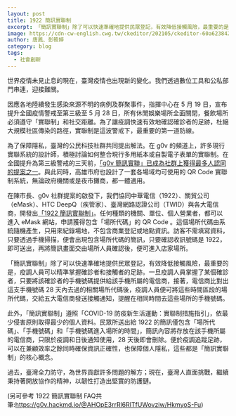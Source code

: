 ```yaml
---
layout: post
title: 1922 簡訊實聯制
excerpt: 「簡訊實聯制」除了可以快速準確地提供民眾登記，有效降低接觸風險，最重要的是，疫調人員可以精準掌握確診者和接觸者的足跡。
image: https://cdn-cw-english.cwg.tw/ckeditor/202105/ckeditor-60a623842b256.jpg
author: 唐鳳、彭筱婷
category: blog
tags: 
  - 社會創新
---
```


世界疫情未見止息的現在，臺灣疫情也出現新的變化。我們透過數位工具和公私部門串連，迎接難關。

因應各地陸續發生感染來源不明的病例及群聚事件，指揮中心在 5 月 19 日，宣布提升全國疫情警戒至第三級至 5 月 28 日，所有休閒娛樂場所全面關閉，餐飲場所必須遵守「實聯制」和社交距離。為了讓疫調快速有效地確認確診者的足跡，杜絕大規模社區傳染的路徑，實聯制是這波警戒下，最重要的第一道防線。

為了保障隱私，臺灣的公民科技社群共同提出解法。在 g0v 的頻道上，許多現行實聯系統的設計師，積極討論如何整合現行多用紙本或自製電子表單的實聯制。在全國提升為第三級警戒的三天前，[「g0v 簡訊實聯」已成為社群上獲得最多人認同的提案之一](https://app.slack.com/client/T02G2SXKM/CTMK5QPA8/thread/CTMK5QPA8-1621090281.023000)。與此同時，高雄市府也設計了一套各場域均可使用的 QR Code 實聯制系統，無論政府機關或是夜市攤商，都一體適用。

在陳市長、g0v 社群提案的啟發下，我們協同中華電信（1922）、關貿公司 （eMask）、HTC DeepQ（疾管家）、臺灣網路認證公司（TWID）與各大電信商，開發出[「1922 簡訊實聯制」](https://emask.taiwan.gov.tw/real)。任何種類的機關、單位、個人營業者，都可以進入 eMask 網站，申請獲得包含「場所代碼」的 QR Code 。這個場所代碼由系統隨機產生，只用來紀錄場地，不包含商業登記或地點資訊。訪客不需填寫資料，只要透過手機掃描，便會出現包含場所代碼的簡訊，只要確認收訊號碼是 1922，即可送出，再將簡訊畫面交由場所人員確認後，便可進入店家場所。

「簡訊實聯制」除了可以快速準確地提供民眾登記，有效降低接觸風險，最重要的是，疫調人員可以精準掌握確診者和接觸者的足跡。一旦疫調人員掌握了某個確診者，只要將該確診者的手機號碼提供給該手機所屬的電信商，接著，電信商比對出這支手機號碼 28 天內去過的相關場所代碼後，疫調人員便可將這些時間區段的場所代碼，交給五大電信商發送接觸通知，提醒在相同時間去這些場所的手機號碼。

此外，「簡訊實聯制」遵照「COVID-19 防疫新生活運動：實聯制措施指引」，依最少侵害原則取得最少的個人資料。民眾所送出給 1922 的簡訊僅包含「場所代碼」、「手機號碼」和「手機號碼進入場所的時間」，簡訊內容將存放在該手機所屬的電信商，只限於疫調和日後通知使用，28 天後即會刪除。便於疫調追蹤足跡，可以在兼顧效率之餘同時確保資訊正確性，也保障個人隱私，這些都是「簡訊實聯制」的核心概念。

過去，臺灣全力防守，為世界貢獻許多問題的解方；現在，臺灣人直面挑戰，繼續秉持著開放協作的精神，以韌性打造出堅實的防護鏈。

(另可參考 1922 簡訊實聯制 FAQ共筆:https://g0v.hackmd.io/@AHOpE3rrRl6RlTfUWovziw/HkmyoS-Fu)
